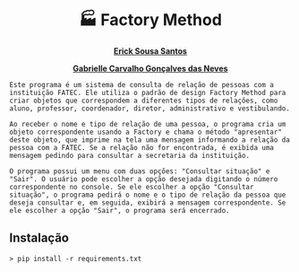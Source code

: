 <h1 align='center'><strong>🏭 Factory Method</strong></h1>

<div align='center'>
<strong>
<p><a href='https://github.com/ericksantos12'>Erick Sousa Santos</a></p>
<p><a href='https://github.com/GabrielleCGNeves'>Gabrielle Carvalho Gonçalves das Neves</a></p>
</strong>
</div>

```
Este programa é um sistema de consulta de relação de pessoas com a instituição FATEC. Ele utiliza o padrão de design Factory Method para criar objetos que correspondem a diferentes tipos de relações, como aluno, professor, coordenador, diretor, administrativo e vestibulando.

Ao receber o nome e tipo de relação de uma pessoa, o programa cria um objeto correspondente usando a Factory e chama o método "apresentar" deste objeto, que imprime na tela uma mensagem informando a relação da pessoa com a FATEC. Se a relação não for encontrada, é exibida uma mensagem pedindo para consultar a secretaria da instituição.

O programa possui um menu com duas opções: "Consultar situação" e "Sair". O usuário pode escolher a opção desejada digitando o número correspondente no console. Se ele escolher a opção "Consultar situação", o programa pedirá o nome e o tipo de relação da pessoa que deseja consultar e, em seguida, exibirá a mensagem correspondente. Se ele escolher a opção "Sair", o programa será encerrado.
```

## Instalação
`> pip install -r requirements.txt`